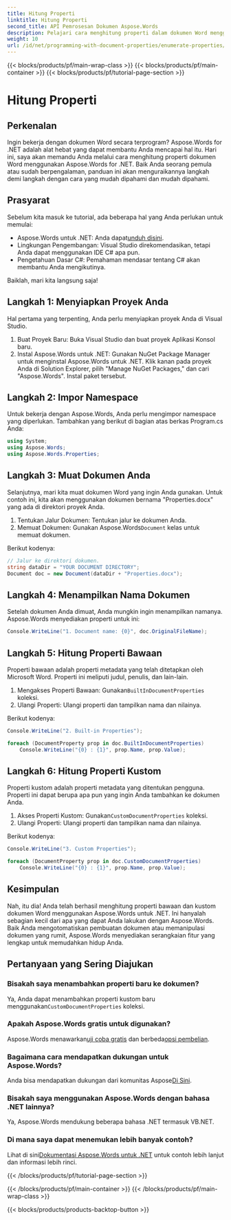 ```yaml
---
title: Hitung Properti
linktitle: Hitung Properti
second_title: API Pemrosesan Dokumen Aspose.Words
description: Pelajari cara menghitung properti dalam dokumen Word menggunakan Aspose.Words untuk .NET dengan panduan langkah demi langkah ini. Sempurna untuk pengembang dari semua tingkat keterampilan.
weight: 10
url: /id/net/programming-with-document-properties/enumerate-properties/
---
```


{{< blocks/products/pf/main-wrap-class >}}
{{< blocks/products/pf/main-container >}}
{{< blocks/products/pf/tutorial-page-section >}}

# Hitung Properti

## Perkenalan

Ingin bekerja dengan dokumen Word secara terprogram? Aspose.Words for .NET adalah alat hebat yang dapat membantu Anda mencapai hal itu. Hari ini, saya akan memandu Anda melalui cara menghitung properti dokumen Word menggunakan Aspose.Words for .NET. Baik Anda seorang pemula atau sudah berpengalaman, panduan ini akan menguraikannya langkah demi langkah dengan cara yang mudah dipahami dan mudah dipahami.

## Prasyarat

Sebelum kita masuk ke tutorial, ada beberapa hal yang Anda perlukan untuk memulai:

-  Aspose.Words untuk .NET: Anda dapat[unduh disini](https://releases.aspose.com/words/net/).
- Lingkungan Pengembangan: Visual Studio direkomendasikan, tetapi Anda dapat menggunakan IDE C# apa pun.
- Pengetahuan Dasar C#: Pemahaman mendasar tentang C# akan membantu Anda mengikutinya.

Baiklah, mari kita langsung saja!

## Langkah 1: Menyiapkan Proyek Anda

Hal pertama yang terpenting, Anda perlu menyiapkan proyek Anda di Visual Studio.

1. Buat Proyek Baru: Buka Visual Studio dan buat proyek Aplikasi Konsol baru.
2. Instal Aspose.Words untuk .NET: Gunakan NuGet Package Manager untuk menginstal Aspose.Words untuk .NET. Klik kanan pada proyek Anda di Solution Explorer, pilih "Manage NuGet Packages," dan cari "Aspose.Words". Instal paket tersebut.

## Langkah 2: Impor Namespace

Untuk bekerja dengan Aspose.Words, Anda perlu mengimpor namespace yang diperlukan. Tambahkan yang berikut di bagian atas berkas Program.cs Anda:

```csharp
using System;
using Aspose.Words;
using Aspose.Words.Properties;
```

## Langkah 3: Muat Dokumen Anda

Selanjutnya, mari kita muat dokumen Word yang ingin Anda gunakan. Untuk contoh ini, kita akan menggunakan dokumen bernama "Properties.docx" yang ada di direktori proyek Anda.

1. Tentukan Jalur Dokumen: Tentukan jalur ke dokumen Anda.
2.  Memuat Dokumen: Gunakan Aspose.Words`Document` kelas untuk memuat dokumen.

Berikut kodenya:

```csharp
// Jalur ke direktori dokumen.
string dataDir = "YOUR DOCUMENT DIRECTORY";
Document doc = new Document(dataDir + "Properties.docx");
```

## Langkah 4: Menampilkan Nama Dokumen

Setelah dokumen Anda dimuat, Anda mungkin ingin menampilkan namanya. Aspose.Words menyediakan properti untuk ini:

```csharp
Console.WriteLine("1. Document name: {0}", doc.OriginalFileName);
```

## Langkah 5: Hitung Properti Bawaan

Properti bawaan adalah properti metadata yang telah ditetapkan oleh Microsoft Word. Properti ini meliputi judul, penulis, dan lain-lain.

1.  Mengakses Properti Bawaan: Gunakan`BuiltInDocumentProperties` koleksi.
2. Ulangi Properti: Ulangi properti dan tampilkan nama dan nilainya.

Berikut kodenya:

```csharp
Console.WriteLine("2. Built-in Properties");

foreach (DocumentProperty prop in doc.BuiltInDocumentProperties)
    Console.WriteLine("{0} : {1}", prop.Name, prop.Value);
```

## Langkah 6: Hitung Properti Kustom

Properti kustom adalah properti metadata yang ditentukan pengguna. Properti ini dapat berupa apa pun yang ingin Anda tambahkan ke dokumen Anda.

1.  Akses Properti Kustom: Gunakan`CustomDocumentProperties` koleksi.
2. Ulangi Properti: Ulangi properti dan tampilkan nama dan nilainya.

Berikut kodenya:

```csharp
Console.WriteLine("3. Custom Properties");

foreach (DocumentProperty prop in doc.CustomDocumentProperties)
    Console.WriteLine("{0} : {1}", prop.Name, prop.Value);
```

## Kesimpulan

Nah, itu dia! Anda telah berhasil menghitung properti bawaan dan kustom dokumen Word menggunakan Aspose.Words untuk .NET. Ini hanyalah sebagian kecil dari apa yang dapat Anda lakukan dengan Aspose.Words. Baik Anda mengotomatiskan pembuatan dokumen atau memanipulasi dokumen yang rumit, Aspose.Words menyediakan serangkaian fitur yang lengkap untuk memudahkan hidup Anda.

## Pertanyaan yang Sering Diajukan

### Bisakah saya menambahkan properti baru ke dokumen?
 Ya, Anda dapat menambahkan properti kustom baru menggunakan`CustomDocumentProperties` koleksi.

### Apakah Aspose.Words gratis untuk digunakan?
 Aspose.Words menawarkan[uji coba gratis](https://releases.aspose.com/) dan berbeda[opsi pembelian](https://purchase.aspose.com/buy).

### Bagaimana cara mendapatkan dukungan untuk Aspose.Words?
 Anda bisa mendapatkan dukungan dari komunitas Aspose[Di Sini](https://forum.aspose.com/c/words/8).

### Bisakah saya menggunakan Aspose.Words dengan bahasa .NET lainnya?
Ya, Aspose.Words mendukung beberapa bahasa .NET termasuk VB.NET.

### Di mana saya dapat menemukan lebih banyak contoh?
 Lihat di sini[Dokumentasi Aspose.Words untuk .NET](https://reference.aspose.com/words/net/) untuk contoh lebih lanjut dan informasi lebih rinci.

{{< /blocks/products/pf/tutorial-page-section >}}

{{< /blocks/products/pf/main-container >}}
{{< /blocks/products/pf/main-wrap-class >}}

{{< blocks/products/products-backtop-button >}}
